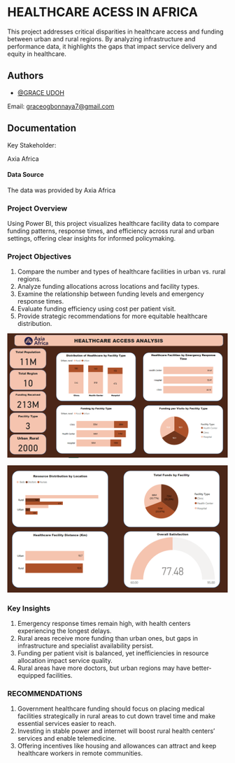 
# HEALTHCARE ACESS IN AFRICA

This project addresses critical disparities in healthcare access and funding between urban and rural regions. By analyzing infrastructure and performance data, it highlights the gaps that impact service delivery and equity in healthcare.

## Authors

- [@GRACE UDOH](https://github.com/GRACE-UDOH)

Email: graceogbonnaya7@gmail.com
## Documentation

Key Stakeholder:

Axia Africa

#### Data Source

The data was provided by Axia Africa

### Project Overview

Using Power BI, this project visualizes healthcare facility data to compare funding patterns, response times, and efficiency across rural and urban settings, offering clear insights for informed policymaking.

### Project Objectives

1.	Compare the number and types of healthcare facilities in urban vs. rural regions.
2.	⁠Analyze funding allocations across locations and facility types.
3.	⁠Examine the relationship between funding levels and emergency response times.
4.	⁠Evaluate funding efficiency using cost per patient visit.
5.	⁠Provide strategic recommendations for more equitable healthcare distribution.

![Logo](https://github.com/GRACE-UDOH/HEALTH-CARE-ACCESS-IN-AFRICA/blob/main/Screenshot%202025-05-31%20160748.png)


![Logo](https://github.com/GRACE-UDOH/HEALTH-CARE-ACCESS-IN-AFRICA/blob/main/Screenshot%202025-05-31%20160817.png)




### Key Insights

1.	Emergency response times remain high, with health centers experiencing the longest delays.
2.	⁠Rural areas receive more funding than urban ones, but gaps in infrastructure and specialist availability persist.
3.	⁠Funding per patient visit is balanced, yet inefficiencies in resource allocation impact service quality.
4.	⁠Rural areas have more doctors, but urban regions may have better-equipped facilities.

### RECOMMENDATIONS

1.	Government healthcare funding should focus on placing medical facilities strategically in rural areas to cut down travel time and make essential services easier to reach.
2.	Investing in stable power and internet will boost rural health centers’ services and enable telemedicine.
3.	Offering incentives like housing and allowances can attract and keep healthcare workers in remote communities.

